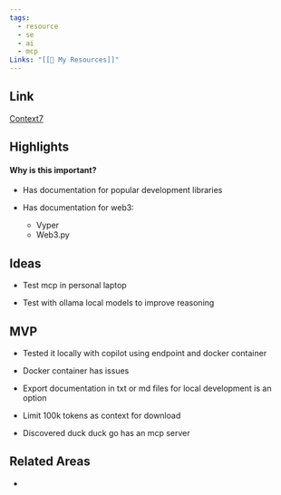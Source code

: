```yaml
---
tags:
  - resource
  - se
  - ai
  - mcp
Links: "[[🥇 My Resources]]"
---
```

## Link

[Context7](https://context7.com/)


## Highlights

#### Why is this important?

- Has documentation for popular development libraries

- Has documentation for web3:
	- Vyper
	- Web3.py

## Ideas

- Test mcp in personal laptop 

- Test with ollama local models to improve reasoning

## MVP

- Tested it locally with copilot using endpoint and docker container 

- Docker container has issues

- Export documentation in txt or md files for local development is an option

- Limit 100k tokens as context for download

- Discovered duck duck go has an mcp server

## Related Areas

- 
